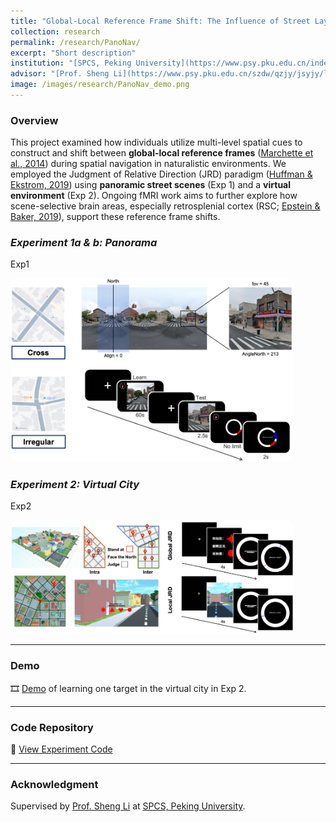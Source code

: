 ```yaml
---
title: "Global-Local Reference Frame Shift: The Influence of Street Layout on Heading in Spatial Navigation"
collection: research
permalink: /research/PanoNav/
excerpt: "Short description"
institution: "[SPCS, Peking University](https://www.psy.pku.edu.cn/index.htm)"
advisor: "[Prof. Sheng Li](https://www.psy.pku.edu.cn/szdw/qzjy/jsyjy/ls/index.htm)"
image: /images/research/PanoNav_demo.png
---
```



### Overview
This project examined how individuals utilize multi-level spatial cues to construct and shift between **global-local reference frames** ([Marchette et al., 2014](https://www.nature.com/articles/nn.3834)) during spatial navigation in naturalistic environments. We employed the Judgment of Relative Direction (JRD) paradigm ([Huffman & Ekstrom, 2019](https://www.tandfonline.com/doi/full/10.1080/13875868.2018.1531869)) using **panoramic street scenes** (Exp 1) and a **virtual environment** (Exp 2). Ongoing fMRI work aims to further explore how scene-selective brain areas, especially retrosplenial cortex (RSC; [Epstein & Baker, 2019](https://www.annualreviews.org/content/journals/10.1146/annurev-vision-091718-014809)), support these reference frame shifts. 

### *Experiment 1a & b: Panorama*
Exp1 

<img src="/images/research/Pano_demo.png" alt="Experiment 1" style="max-width: 90%; border-radius: 12px;">

### *Experiment 2: Virtual City*
Exp2 

<img src="/images/research/Nav_demo.png" alt="Experiment 2" style="max-width: 90%; border-radius: 12px;">

---

### Demo
🎞️ [Demo]() of learning one target in the virtual city in Exp 2. 

---

### Code Repository
🔗 [View Experiment Code](/code/project-1/)

---

### Acknowledgment
Supervised by [Prof. Sheng Li](https://www.psy.pku.edu.cn/szdw/qzjy/jsyjy/ls/index.htm) at [SPCS, Peking University](https://www.psy.pku.edu.cn/index.htm).  
